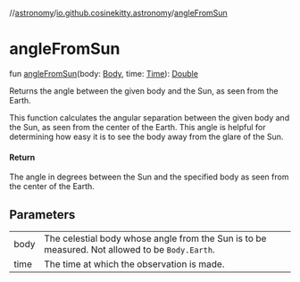 //[astronomy](../../index.md)/[io.github.cosinekitty.astronomy](index.md)/[angleFromSun](angle-from-sun.md)

# angleFromSun

fun [angleFromSun](angle-from-sun.md)(body: [Body](-body/index.md), time: [Time](-time/index.md)): [Double](https://kotlinlang.org/api/latest/jvm/stdlib/kotlin/-double/index.html)

Returns the angle between the given body and the Sun, as seen from the Earth.

This function calculates the angular separation between the given body and the Sun, as seen from the center of the Earth. This angle is helpful for determining how easy it is to see the body away from the glare of the Sun.

#### Return

The angle in degrees between the Sun and the specified body as seen from the center of the Earth.

## Parameters

| | |
|---|---|
| body | The celestial body whose angle from the Sun is to be measured.     Not allowed to be `Body.Earth`. |
| time | The time at which the observation is made. |
